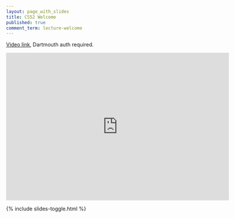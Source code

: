 ```yaml
---
layout: page_with_slides
title: CS52 Welcome
published: true
comment_term: lecture-welcome
---
```



[Video link](https://dartmouth.techsmithrelay.com/0Yeh), Dartmouth auth required.


<iframe id="kaltura_player" src="https://cdnapisec.kaltura.com/p/1985861/sp/198586100/embedIframeJs/uiconf_id/32344201/partner_id/1985861?iframeembed=true&playerId=kaltura_player&entry_id=1_1m4acld3&flashvars[streamerType]=auto&amp;flashvars[localizationCode]=en&amp;flashvars[leadWithHTML5]=true&amp;flashvars[sideBarContainer.plugin]=true&amp;flashvars[sideBarContainer.position]=left&amp;flashvars[sideBarContainer.clickToClose]=true&amp;flashvars[chapters.plugin]=true&amp;flashvars[chapters.layout]=vertical&amp;flashvars[chapters.thumbnailRotator]=false&amp;flashvars[streamSelector.plugin]=true&amp;flashvars[EmbedPlayer.SpinnerTarget]=videoHolder&amp;flashvars[dualScreen.plugin]=true&amp;flashvars[Kaltura.addCrossoriginToIframe]=true&amp;&wid=1_39xqwid5" width="608" height="402" allowfullscreen webkitallowfullscreen mozAllowFullScreen allow="autoplay *; fullscreen *; encrypted-media *" sandbox="allow-forms allow-same-origin allow-scripts allow-top-navigation allow-pointer-lock allow-popups allow-modals allow-orientation-lock allow-popups-to-escape-sandbox allow-presentation allow-top-navigation-by-user-activation" frameborder="0" title="Kaltura Player"></iframe>


{% include slides-toggle.html %}

